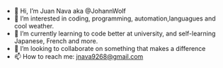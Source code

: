 - 👋 Hi, I’m Juan Nava aka @JohannWolf
- 👀 I’m interested in coding, programming, automation,languagues and cool weather.
- 🌱 I’m currently learning to code better at university, and self-learning Japanese, French and more.
- 💞️ I’m looking to collaborate on something that makes a difference
- 📫 How to reach me: jnava9268@gmail.com

<!---
JohannWolf/JohannWolf is a ✨ special ✨ repository because its `README.md` (this file) appears on your GitHub profile.
You can click the Preview link to take a look at your changes.
--->

